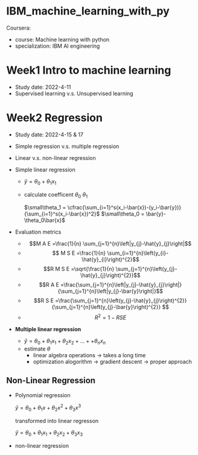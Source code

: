 # IBM_machine_learning_with_py
Coursera:
- course: Machine learning with python
- specialization: IBM AI engineering

# Week1 Intro to machine learning
- Study date: 2022-4-11
- Supervised learning v.s. Unsupervised learning

# Week2 Regression
- Study date: 2022-4-15 & 17
- Simple regression v.s. multiple regression
- Linear v.s. non-linear regression

- Simple linear regression
     - $\widehat{y}=\theta_{0}+\theta_{1} x_{1}$
    - calculate coefficent  $\theta_0$  $\theta_1$
        
        $\small\theta_1 = \cfrac{\sum_{i=1}^s(x_i-\bar{x})-(y_i-\bar{y})}{\sum_{i=1}^s(x_i-\bar{x})^2}$       $\small\theta_0 = \bar{y}-\theta_0\bar{x}$
- Evaluation metrics
    - $$M A E =\frac{1}{n} \sum_{j=1}^{n}\left|y_{j}-\hat{y}_{j}\right|$$
    - $$ M S E =\frac{1}{n} \sum_{i=1}^{n}\left(y_{i}-\hat{y}_{i}\right)^{2}$$
    - $$R M S E =\sqrt{\frac{1}{n} \sum_{j=1}^{n}\left(y_{j}-\hat{y}_{j}\right)^{2}}$$
    - $$R A E =\frac{\sum_{j=1}^{n}\left|y_{j}-\hat{y}_{j}\right|}{\sum_{j=1}^{n}\left|y_{j}-\bar{y}\right|}$$
    - $$R S E =\frac{\sum_{j=1}^{n}\left(y_{j}-\hat{y}_{j}\right)^{2}}{\sum_{j=1}^{n}\left(y_{j}-\bar{y}\right)^{2}} $$
    - $$R^{2} =1-R S E$$

- **Multiple linear regression**
    - $\widehat{y}=\theta_{0}+\theta_{1} x_{1}+\theta_{2} x_{2}+...++\theta_{n} x_{n}$
    - estimate $\theta$
        - linear algebra operations → takes a long time
        - optimization alogorithm → gradient descent → proper approach

## Non-Linear Regression

- Polynomial regression

    $\hat{y}=\theta_0+\theta_1x+\theta_2x^2 +\theta_3x^3$  
    
    transformed into linear regresson 
    
    $\hat{y}=\theta_0+\theta_1x_1+\theta_2x_2 +\theta_3x_3$ 

- non-linear regression